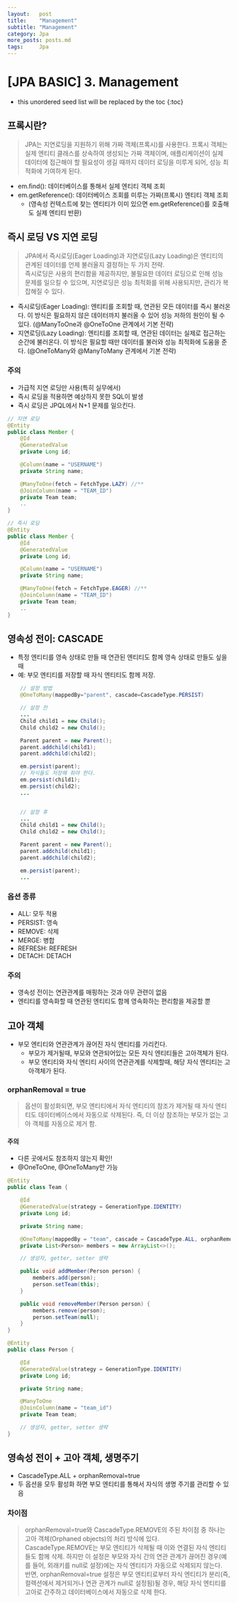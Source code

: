 ```yaml
---
layout:   post
title:    "Management"
subtitle: "Management"
category: Jpa
more_posts: posts.md
tags:     Jpa
---
```

# [JPA BASIC] 3. Management

<!--more-->
<!-- Table of contents -->
* this unordered seed list will be replaced by the toc
{:toc}

<!-- text -->

## 프록시란?
> JPA는 지연로딩을 지원하기 위해 가짜 객체(프록시)를 사용한다. 프록시 객체는 실제 엔티티 클래스를 상속하여 생성되는 가짜 객체이며, 애플리케이션이 실제 데이터에 접근해야 할 필요성이 생길 때까지 데이터 로딩을 미루게 되어, 성능 최적화에 기여하게 된다.

- em.ﬁnd(): 데이터베이스를 통해서 실제 엔티티 객체 조회
- em.getReference(): 데이터베이스 조회를 미루는 가짜(프록시) 엔티티 객체 조회
  - (영속성 컨텍스트에 찾는 엔티티가 이미 있으면 em.getReference()를 호출해도 실제 엔티티 반환)

## 즉시 로딩 VS 지연 로딩
> JPA에서 즉시로딩(Eager Loading)과 지연로딩(Lazy Loading)은 엔티티의 관계된 데이터를 언제 불러올지 결정하는 두 가지 전략.  
> 즉시로딩은 사용의 편리함을 제공하지만, 불필요한 데이터 로딩으로 인해 성능 문제를 일으킬 수 있으며, 지연로딩은 성능 최적화를 위해 사용되지만, 관리가 복잡해질 수 있다.  

- 즉시로딩(Eager Loading): 엔티티를 조회할 때, 연관된 모든 데이터를 즉시 불러온다. 이 방식은 필요하지 않은 데이터까지 불러올 수 있어 성능 저하의 원인이 될 수 있다. (@ManyToOne과 @OneToOne 관계에서 기본 전략)  
- 지연로딩(Lazy Loading): 엔티티를 조회할 때, 연관된 데이터는 실제로 접근하는 순간에 불러온다. 이 방식은 필요할 때만 데이터를 불러와 성능 최적화에 도움을 준다. (@OneToMany와 @ManyToMany 관계에서 기본 전략)

### 주의
- 가급적 지연 로딩만 사용(특히 실무에서)
- 즉시 로딩을 적용하면 예상하지 못한 SQL이 발생
- 즉시 로딩은 JPQL에서 N+1 문제를 일으킨다.

``` java
// 지연 로딩
@Entity
public class Member {
    @Id
    @GeneratedValue 
    private Long id;

    @Column(name = "USERNAME") 
    private String name;

    @ManyToOne(fetch = FetchType.LAZY) //** 
    @JoinColumn(name = "TEAM_ID")
    private Team team;
    ..
}

// 즉시 로딩
@Entity
public class Member {
    @Id
    @GeneratedValue 
    private Long id;

    @Column(name = "USERNAME") 
    private String name;

    @ManyToOne(fetch = FetchType.EAGER) //** 
    @JoinColumn(name = "TEAM_ID")
    private Team team;
    ..
}
```

## 영속성 전이: CASCADE
- 특정 엔티티를 영속 상태로 만들 때 연관된 엔티티도 함께 영속 상태로 만들도 싶을 때
- 예: 부모 엔티티를 저장할 때 자식 엔티티도 함께 저장.

``` java
    // 설정 방법
    @OneToMany(mappedBy="parent", cascade=CascadeType.PERSIST)

    // 설정 전
    ...
    Child child1 = new Child();
    Child child2 = new Child();

    Parent parent = new Parent();
    parent.addchild(child1);
    parent.addchild(child2);

    em.persist(parent);
    // 자식들도 저장해 줘야 한다.
    em.persist(child1);
    em.persist(child2);
    ...


    // 설정 후
    ...
    Child child1 = new Child();
    Child child2 = new Child();

    Parent parent = new Parent();
    parent.addchild(child1);
    parent.addchild(child2);

    em.persist(parent);
    ...

```

### 옵션 종류
- ALL: 모두 적용
- PERSIST: 영속
- REMOVE: 삭제
- MERGE: 병합
- REFRESH: REFRESH
- DETACH: DETACH

### 주의
- 영속성 전이는 연관관계를 매핑하는 것과 아무 관련이 없음
- 엔티티를 영속화할 때 연관된 엔티티도 함께 영속화하는 편리함을 제공할 뿐

## 고아 객체
- 부모 엔티티와 연관관계가 끊어진 자식 엔티티를 가리킨다.
  - 부모가 제거될때, 부모와 연관되어있는 모든 자식 엔티티들은 고아객체가 된다.
  - 부모 엔티티와 자식 엔티티 사이의 연관관계를 삭제할때, 해당 자식 엔티티는 고아객체가 된다.

### orphanRemoval = true  
> 옵션이 활성화되면, 부모 엔티티에서 자식 엔티티의 참조가 제거될 때 자식 엔티티도 데이터베이스에서 자동으로 삭제된다. 즉, 더 이상 참조하는 부모가 없는 고아 객체를 자동으로 제거 함.

#### 주의
- 다른 곳에서도 참조하지 않는지 확인!
- @OneToOne, @OneToMany만 가능

``` java
@Entity
public class Team {

    @Id
    @GeneratedValue(strategy = GenerationType.IDENTITY)
    private Long id;

    private String name;

    @OneToMany(mappedBy = "team", cascade = CascadeType.ALL, orphanRemoval = true)
    private List<Person> members = new ArrayList<>();

    // 생성자, getter, setter 생략

    public void addMember(Person person) {
        members.add(person);
        person.setTeam(this);
    }

    public void removeMember(Person person) {
        members.remove(person);
        person.setTeam(null);
    }
}
```

``` java
@Entity
public class Person {

    @Id
    @GeneratedValue(strategy = GenerationType.IDENTITY)
    private Long id;

    private String name;

    @ManyToOne
    @JoinColumn(name = "team_id")
    private Team team;

    // 생성자, getter, setter 생략
}
```

## 영속성 전이 + 고아 객체, 생명주기
- CascadeType.ALL + orphanRemoval=true 
- 두 옵션을 모두 활성화 하면 부모 엔티티를 통해서 자식의 생명 주기를 관리할 수 있음

### 차이점
> orphanRemoval=true와 CascadeType.REMOVE의 주된 차이점 중 하나는 고아 객체(Orphaned objects)의 처리 방식에 있다.  
CascadeType.REMOVE는 부모 엔티티가 삭제될 때 이와 연결된 자식 엔티티들도 함께 삭제. 하지만 이 설정은 부모와 자식 간의 연관 관계가 끊어진 경우(예를 들어, 외래키를 null로 설정)에는 자식 엔티티가 자동으로 삭제되지 않는다.  
반면, orphanRemoval=true 설정은 부모 엔티티로부터 자식 엔티티가 분리(즉, 컬렉션에서 제거되거나 연관 관계가 null로 설정됨)될 경우, 해당 자식 엔티티를 고아로 간주하고 데이터베이스에서 자동으로 삭제 한다.